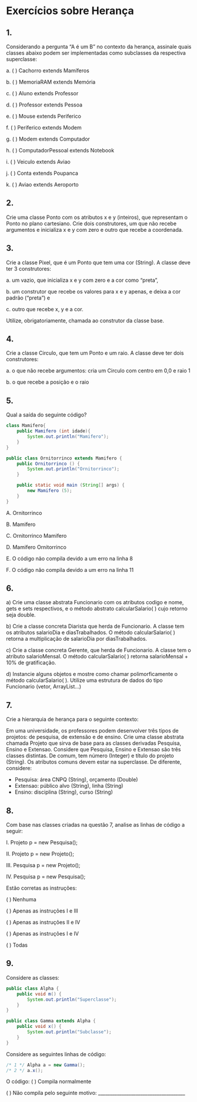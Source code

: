 # Exercícios sobre Herança

## 1.
Considerando a pergunta “A é um B” no contexto da herança, assinale quais classes abaixo podem ser implementadas como subclasses da respectiva superclasse:

a. ( ) Cachorro extends Mamíferos

b. ( ) MemoriaRAM extends Memória

c. ( ) Aluno extends Professor

d. ( ) Professor extends Pessoa

e. ( ) Mouse extends Periferico

f. ( ) Periferico extends Modem

g. ( ) Modem extends Computador

h. ( ) ComputadorPessoal extends Notebook

i. ( ) Veiculo extends Aviao

j. ( ) Conta extends Poupanca

k. ( ) Aviao extends Aeroporto

## 2. 
Crie uma classe Ponto com os atributos x e y (inteiros), que representam o Ponto no
plano cartesiano. Crie dois construtores, um que não recebe argumentos e inicializa
x e y com zero e outro que recebe a coordenada.

## 3. 
Crie a classe Pixel, que é um Ponto que tem uma cor (String). A classe deve ter 3
construtores:

   a. um vazio, que inicializa x e y com zero e a cor como “preta”,

   b. um construtor que recebe os valores para x e y apenas, e deixa a cor padrão
   (“preta”) e
   
   c. outro que recebe x, y e a cor.

   Utilize, obrigatoriamente, chamada ao construtor da classe base.

## 4. 
Crie a classe Circulo, que tem um Ponto e um raio. A classe deve ter dois
construtores:

   a. o que não recebe argumentos: cria um Circulo com centro em 0,0 e raio 1

   b. o que recebe a posição e o raio

## 5. 
Qual a saída do seguinte código?
```java
class Mamifero{
    public Mamifero (int idade){
        System.out.println("Mamifero");
    }
}

public class Ornitorrinco extends Mamifero {
    public Ornitorrinco () {
        System.out.println("Ornitorrinco");
    }

    public static void main (String[] args) {
        new Mamifero (5);
    }
}
```

A. Ornitorrinco

B. Mamifero

C. Ornitorrinco Mamifero

D. Mamifero Ornitorrinco

E. O código não compila devido a um erro na linha 8

F. O código não compila devido a um erro na linha 11

## 6. 
a) Crie uma classe abstrata Funcionario com os atributos codigo e nome, gets e sets
respectivos, e o método abstrato calcularSalario( ) cujo retorno seja double.

b) Crie a classe concreta Diarista que herda de Funcionario. A classe tem os atributos
salarioDia e diasTrabalhados. O método calcularSalario( ) retorna a multiplicação de
salarioDia por diasTrabalhados.

c) Crie a classe concreta Gerente, que herda de Funcionario. A classe tem o atributo
salarioMensal. O método calcularSalario( ) retorna salarioMensal + 10% de gratificação.

d) Instancie alguns objetos e mostre como chamar polimorficamente o método
calcularSalario( ). Utilize uma estrutura de dados do tipo Funcionario (vetor, ArrayList...)

## 7. 
Crie a hierarquia de herança para o seguinte contexto:

Em uma universidade, os professores podem desenvolver três tipos de projetos: de
pesquisa, de extensão e de ensino. Crie uma classe abstrata chamada Projeto que sirva de
base para as classes derivadas Pesquisa, Ensino e Extensao. Considere que Pesquisa,
Ensino e Extensao são três classes distintas. De comum, tem número (Integer) e título do
projeto (String). Os atributos comuns devem estar na superclasse. De diferente, considere:

- Pesquisa: área CNPQ (String), orçamento (Double)
- Extensao: público alvo (String), linha (String)
- Ensino: disciplina (String), curso (String)

## 8. 
Com base nas classes criadas na questão 7, analise as linhas de código a seguir:

I. Projeto p = new Pesquisa();

II. Projeto p = new Projeto();

III. Pesquisa p = new Projeto();

IV. Pesquisa p = new Pesquisa();

Estão corretas as instruções:

( ) Nenhuma

( ) Apenas as instruções I e III

( ) Apenas as instruções II e IV

( ) Apenas as instruções I e IV

( ) Todas

## 9. 
Considere as classes:

```java
public class Alpha {
    public void m() {
        System.out.println("Superclasse");
    }
}
```

```java
public class Gamma extends Alpha {
    public void x() {
        System.out.println("Subclasse");
    }
}
```

Considere as seguintes linhas de código:

```java
/* 1 */ Alpha a = new Gamma();
/* 2 */ a.x();
```

O código:
( ) Compila normalmente

( ) Não compila pelo seguinte motivo: _____________________________________

